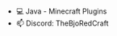 
- 💻 Java - Minecraft Plugins
- 📫 Discord: TheBjoRedCraft

<!---
TheBjoRedCraft/TheBjoRedCraft is a ✨ special ✨ repository because its `README.md` (this file) appears on your GitHub profile.
You can click the Preview link to take a look at your changes.
--->

